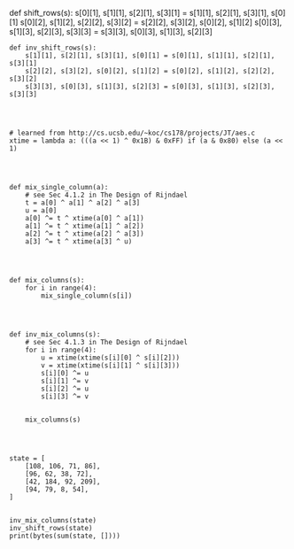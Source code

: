 def shift_rows(s):
	    s[0][1], s[1][1], s[2][1], s[3][1] = s[1][1], s[2][1], s[3][1], s[0][1]
	    s[0][2], s[1][2], s[2][2], s[3][2] = s[2][2], s[3][2], s[0][2], s[1][2]
	    s[0][3], s[1][3], s[2][3], s[3][3] = s[3][3], s[0][3], s[1][3], s[2][3]
	

	

	def inv_shift_rows(s):
	    s[1][1], s[2][1], s[3][1], s[0][1] = s[0][1], s[1][1], s[2][1], s[3][1]
	    s[2][2], s[3][2], s[0][2], s[1][2] = s[0][2], s[1][2], s[2][2], s[3][2]
	    s[3][3], s[0][3], s[1][3], s[2][3] = s[0][3], s[1][3], s[2][3], s[3][3]
	

	

	# learned from http://cs.ucsb.edu/~koc/cs178/projects/JT/aes.c
	xtime = lambda a: (((a << 1) ^ 0x1B) & 0xFF) if (a & 0x80) else (a << 1)
	

	

	def mix_single_column(a):
	    # see Sec 4.1.2 in The Design of Rijndael
	    t = a[0] ^ a[1] ^ a[2] ^ a[3]
	    u = a[0]
	    a[0] ^= t ^ xtime(a[0] ^ a[1])
	    a[1] ^= t ^ xtime(a[1] ^ a[2])
	    a[2] ^= t ^ xtime(a[2] ^ a[3])
	    a[3] ^= t ^ xtime(a[3] ^ u)
	

	

	def mix_columns(s):
	    for i in range(4):
	        mix_single_column(s[i])
	

	

	def inv_mix_columns(s):
	    # see Sec 4.1.3 in The Design of Rijndael
	    for i in range(4):
	        u = xtime(xtime(s[i][0] ^ s[i][2]))
	        v = xtime(xtime(s[i][1] ^ s[i][3]))
	        s[i][0] ^= u
	        s[i][1] ^= v
	        s[i][2] ^= u
	        s[i][3] ^= v
	

	    mix_columns(s)
	

	

	state = [
	    [108, 106, 71, 86],
	    [96, 62, 38, 72],
	    [42, 184, 92, 209],
	    [94, 79, 8, 54],
	]
	

	inv_mix_columns(state)
	inv_shift_rows(state)
	print(bytes(sum(state, [])))
